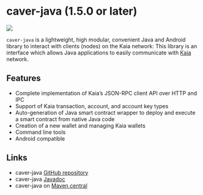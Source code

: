 # caver-java (1.5.0 or later)

![](/img/references/klaytnXcaver-java.png)

`caver-java` is a lightweight, high modular, convenient Java and Android library to interact with clients \(nodes\) on the Kaia network: This library is an interface which allows Java applications to easily communicate with [Kaia](https://www.klaytn.com) network.

## Features <a id="features"></a>

* Complete implementation of Kaia’s JSON-RPC client API over HTTP and IPC
* Support of Kaia transaction, account, and account key types
* Auto-generation of Java smart contract wrapper to deploy and execute a smart contract from native Java code
* Creation of a new wallet and managing Kaia wallets
* Command line tools
* Android compatible

## Links <a id="links"></a>

* caver-java [GitHub repository](https://github.com/kaiachain/caver-java)
* caver-java [Javadoc](https://javadoc.io/doc/com.klaytn.caver/core)
* caver-java on [Maven central](https://search.maven.org/artifact/com.klaytn.caver/core)

